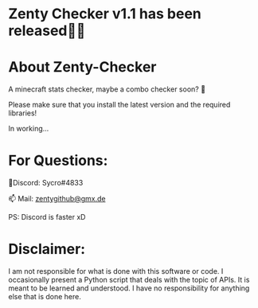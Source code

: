 # Zenty Checker v1.1 has been released💖🎉


# About Zenty-Checker

A minecraft stats checker, maybe a combo checker soon? 👀

Please make sure that you install the latest version and the required libraries!

In working...

# For Questions:

💖Discord: Sycro#4833

📫 Mail: zentygithub@gmx.de

PS: Discord is faster xD

# Disclaimer:

I am not responsible for what is done with this software or code. I occasionally present a Python script that deals with the topic of APIs. It is meant to be learned and understood. I have no responsibility for anything else that is done here.
